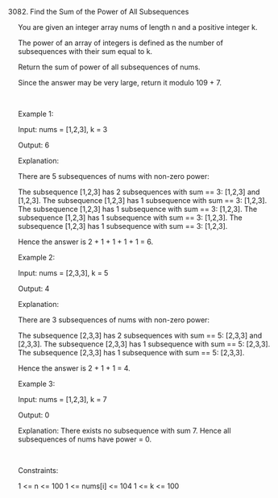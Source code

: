 3082. Find the Sum of the Power of All Subsequences

You are given an integer array nums of length n and a positive integer k.

The power of an array of integers is defined as the number of 
subsequences
 with their sum equal to k.

Return the sum of power of all subsequences of nums.

Since the answer may be very large, return it modulo 109 + 7.

 

Example 1:

Input: nums = [1,2,3], k = 3

Output: 6

Explanation:

There are 5 subsequences of nums with non-zero power:

The subsequence [1,2,3] has 2 subsequences with sum == 3: [1,2,3] and [1,2,3].
The subsequence [1,2,3] has 1 subsequence with sum == 3: [1,2,3].
The subsequence [1,2,3] has 1 subsequence with sum == 3: [1,2,3].
The subsequence [1,2,3] has 1 subsequence with sum == 3: [1,2,3].
The subsequence [1,2,3] has 1 subsequence with sum == 3: [1,2,3].

Hence the answer is 2 + 1 + 1 + 1 + 1 = 6.

Example 2:

Input: nums = [2,3,3], k = 5

Output: 4

Explanation:

There are 3 subsequences of nums with non-zero power:

The subsequence [2,3,3] has 2 subsequences with sum == 5: [2,3,3] and [2,3,3].
The subsequence [2,3,3] has 1 subsequence with sum == 5: [2,3,3].
The subsequence [2,3,3] has 1 subsequence with sum == 5: [2,3,3].

Hence the answer is 2 + 1 + 1 = 4.

Example 3:

Input: nums = [1,2,3], k = 7

Output: 0

Explanation: There exists no subsequence with sum 7. Hence all subsequences of nums have power = 0.

 

Constraints:

1 <= n <= 100
1 <= nums[i] <= 104
1 <= k <= 100